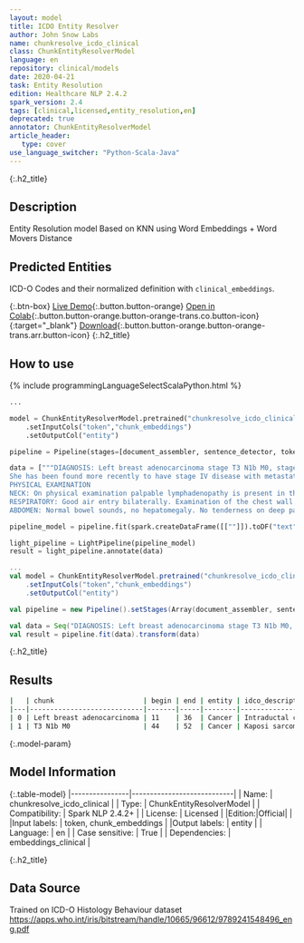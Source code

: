 ```yaml
---
layout: model
title: ICDO Entity Resolver
author: John Snow Labs
name: chunkresolve_icdo_clinical
class: ChunkEntityResolverModel
language: en
repository: clinical/models
date: 2020-04-21
task: Entity Resolution
edition: Healthcare NLP 2.4.2
spark_version: 2.4
tags: [clinical,licensed,entity_resolution,en]
deprecated: true
annotator: ChunkEntityResolverModel
article_header:
   type: cover
use_language_switcher: "Python-Scala-Java"
---
```


{:.h2_title}
## Description
Entity Resolution model Based on KNN using Word Embeddings + Word Movers Distance

## Predicted Entities
ICD-O Codes and their normalized definition with `clinical_embeddings`.

{:.btn-box}
[Live Demo](https://demo.johnsnowlabs.com/healthcare/ER_ICDO/){:.button.button-orange}
[Open in Colab](https://colab.research.google.com/github/JohnSnowLabs/spark-nlp-workshop/blob/master/tutorials/streamlit_notebooks/healthcare/ER_ICDO.ipynb#scrollTo=Qdh2BQaLI7tU){:.button.button-orange.button-orange-trans.co.button-icon}{:target="_blank"}
[Download](https://s3.amazonaws.com/auxdata.johnsnowlabs.com/clinical/models/chunkresolve_icdo_clinical_en_2.4.5_2.4_1587491354644.zip){:.button.button-orange.button-orange-trans.arr.button-icon}
{:.h2_title}
## How to use
<div class="tabs-box" markdown="1">

{% include programmingLanguageSelectScalaPython.html %}

```python
...

model = ChunkEntityResolverModel.pretrained("chunkresolve_icdo_clinical","en","clinical/models")
	.setInputCols("token","chunk_embeddings")
	.setOutputCol("entity")

pipeline = Pipeline(stages=[document_assembler, sentence_detector, tokenizer, embeddings, clinical_ner_model, clinical_ner_chunker, chunk_embeddings, model])

data = ["""DIAGNOSIS: Left breast adenocarcinoma stage T3 N1b M0, stage IIIA.
She has been found more recently to have stage IV disease with metastatic deposits and recurrence involving the chest wall and lower left neck lymph nodes.
PHYSICAL EXAMINATION
NECK: On physical examination palpable lymphadenopathy is present in the left lower neck and supraclavicular area. No other cervical lymphadenopathy or supraclavicular lymphadenopathy is present.
RESPIRATORY: Good air entry bilaterally. Examination of the chest wall reveals a small lesion where the chest wall recurrence was resected. No lumps, bumps or evidence of disease involving the right breast is present.
ABDOMEN: Normal bowel sounds, no hepatomegaly. No tenderness on deep palpation. She has just started her last cycle of chemotherapy today, and she wishes to visit her daughter in Brooklyn, New York. After this she will return in approximately 3 to 4 weeks and begin her radiotherapy treatment at that time."""]

pipeline_model = pipeline.fit(spark.createDataFrame([[""]]).toDF("text"))

light_pipeline = LightPipeline(pipeline_model)
result = light_pipeline.annotate(data)

```

```scala
...
val model = ChunkEntityResolverModel.pretrained("chunkresolve_icdo_clinical","en","clinical/models")
	.setInputCols("token","chunk_embeddings")
	.setOutputCol("entity")

val pipeline = new Pipeline().setStages(Array(document_assembler, sentence_detector, tokenizer, embeddings, clinical_ner_model, clinical_ner_chunker, chunk_embeddings, model))

val data = Seq("DIAGNOSIS: Left breast adenocarcinoma stage T3 N1b M0, stage IIIA. She has been found more recently to have stage IV disease with metastatic deposits and recurrence involving the chest wall and lower left neck lymph nodes. PHYSICAL EXAMINATION NECK: On physical examination palpable lymphadenopathy is present in the left lower neck and supraclavicular area. No other cervical lymphadenopathy or supraclavicular lymphadenopathy is present. RESPIRATORY: Good air entry bilaterally. Examination of the chest wall reveals a small lesion where the chest wall recurrence was resected. No lumps, bumps or evidence of disease involving the right breast is present. ABDOMEN: Normal bowel sounds, no hepatomegaly. No tenderness on deep palpation. She has just started her last cycle of chemotherapy today, and she wishes to visit her daughter in Brooklyn, New York. After this she will return in approximately 3 to 4 weeks and begin her radiotherapy treatment at that time.").toDF("text")
val result = pipeline.fit(data).transform(data)
```
</div>

{:.h2_title}
## Results

```bash
|   | chunk                      | begin | end | entity | idco_description                            | icdo_code |
|---|----------------------------|-------|-----|--------|---------------------------------------------|-----------|
| 0 | Left breast adenocarcinoma | 11    | 36  | Cancer | Intraductal carcinoma, noninfiltrating, NOS | 8500/2    |
| 1 | T3 N1b M0                  | 44    | 52  | Cancer | Kaposi sarcoma                              | 9140/3    |
```

{:.model-param}
## Model Information

{:.table-model}
|----------------|----------------------------|
| Name:           | chunkresolve_icdo_clinical |
| Type:    | ChunkEntityResolverModel   |
| Compatibility:  | Spark NLP 2.4.2+                     |
| License:        | Licensed                   |
|Edition:|Official|                 |
|Input labels:         | token, chunk_embeddings    |
|Output labels:        | entity                     |
| Language:       | en                         |
| Case sensitive: | True                       |
| Dependencies:  | embeddings_clinical        |

{:.h2_title}
## Data Source
Trained on ICD-O Histology Behaviour dataset
https://apps.who.int/iris/bitstream/handle/10665/96612/9789241548496_eng.pdf
